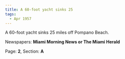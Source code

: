 ```yaml
---  
title: A 60-foot yacht sinks 25  
tags:  
  - Apr 1957  
---  
```

  
A 60-foot yacht sinks 25 miles off Pompano Beach.  
  
Newspapers: **Miami Morning News or The Miami Herald**  
  
Page: **2**, Section: **A** 
